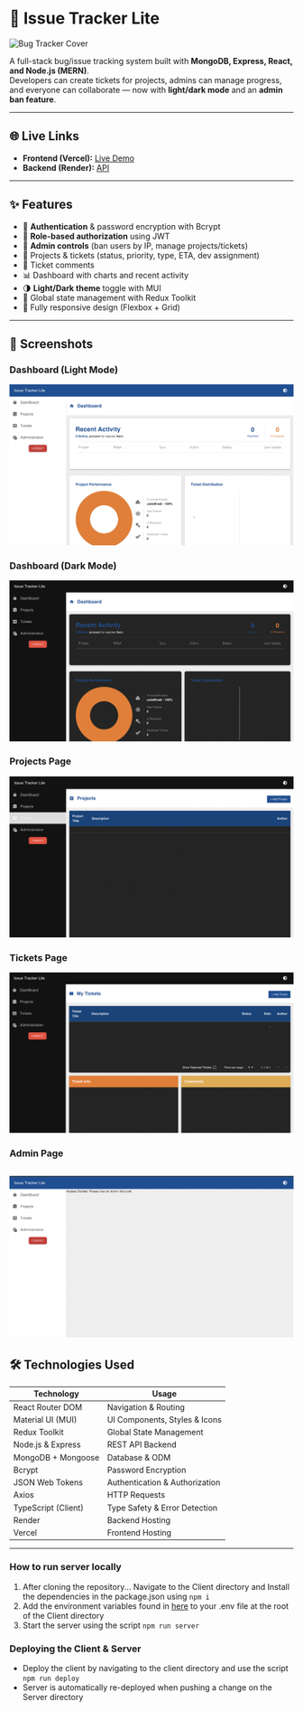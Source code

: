 # 🐞 Issue Tracker Lite

![Bug Tracker Cover](https://www.softwaresuggest.com/blog/wp-content/uploads/2019/08/s-blog-3-01.jpg)

A full-stack bug/issue tracking system built with **MongoDB, Express, React, and Node.js (MERN)**.  
Developers can create tickets for projects, admins can manage progress, and everyone can collaborate — now with **light/dark mode** and an **admin ban feature**.

---

## 🌐 Live Links
- **Frontend (Vercel):** [Live Demo](https://issue-tracker-lite-weld.vercel.app/)
- **Backend (Render):** [API](https://issue-tracker-lite-1.onrender.com)

---

## ✨ Features
- 🔐 **Authentication** & password encryption with Bcrypt
- 🔑 **Role-based authorization** using JWT
- 👤 **Admin controls** (ban users by IP, manage projects/tickets)
- 🧾 Projects & tickets (status, priority, type, ETA, dev assignment)
- 💬 Ticket comments
- 📊 Dashboard with charts and recent activity
- 🌗 **Light/Dark theme** toggle with MUI
- 🧰 Global state management with Redux Toolkit
- 📱 Fully responsive design (Flexbox + Grid)

---
## 📸 Screenshots

### Dashboard (Light Mode)
![Dashboard Light](./screenshots/dashboard-light.png)

### Dashboard (Dark Mode)
![Dashboard Dark](./screenshots/dashboard-dark.png)

### Projects Page
![Projects](./screenshots/projects.png)

### Tickets Page
![Tickets](./screenshots/tickets.png)

### Admin Page
![Admin](./screenshots/admin.png)
---

## 🛠️ Technologies Used
| Technology         | Usage                                |
|--------------------|--------------------------------------|
| React Router DOM   | Navigation & Routing                 |
| Material UI (MUI)  | UI Components, Styles & Icons        |
| Redux Toolkit      | Global State Management              |
| Node.js & Express  | REST API Backend                     |
| MongoDB + Mongoose | Database & ODM                       |
| Bcrypt             | Password Encryption                  |
| JSON Web Tokens    | Authentication & Authorization       |
| Axios              | HTTP Requests                        |
| TypeScript (Client)| Type Safety & Error Detection        |
| Render             | Backend Hosting                      |
| Vercel             | Frontend Hosting                     |

---

### How to run server locally
  1. After cloning the repository... Navigate to the Client directory and Install the dependencies in the package.json using `npm i`
  2. Add the environment variables found in [here](/) to your .env file at the root of the Client directory
  3. Start the server using the script `npm run server`

### Deploying the Client & Server
  - Deploy the client by navigating to the client directory and use the script `npm run deploy`
  - Server is automatically re-deployed when pushing a change on the Server directory

